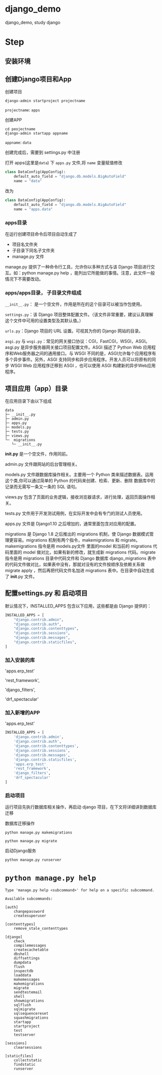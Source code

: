 # django_demo
 django_demo, study django


# Step

## 安装环境

## 创建Django项目和App

创建项目
```shell
django-admin startproject projectname
```
`projectname`: `apps`

创建APP
```shell
cd peojectname
django-admin startapp appname
```
`appname`: `data`

创建完成后，需要到 settings.py 中注册

打开 apps(这里是`data`) 下 `apps.py` 文件,将 `name` 变量赋值修改

```python
class DataConfig(AppConfig):
    default_auto_field = "django.db.models.BigAutoField"
    name = "data"
```
改为
```python
class DataConfig(AppConfig):
    default_auto_field = "django.db.models.BigAutoField"
    name = "apps.data"
```

### apps目录
在运行创建项目命令后项目自动生成了

- 项目名文件夹
- 子目录下同名子文件夹
- manage.py 文件

manage.py 提供了一种命令行工具，允许你以多种方式与该 Django 项目进行交互。如：python manage.py help ，能列出它所能做的事情。注意，此文件一般情况下不需要改动。

### apps/apps目录， 子目录文件组成

`__init__.py`： 是一个空文件，作用是所在的这个目录可以被当作包使用。

``settings.py``：该 Django 项目整体配置文件。（该文件非常重要，建议认真理解这个文件中可用的设置类型及其默认值。）

`urls.py`：Django 项目的 URL 设置。可视其为你的 Django 网站的目录。

`asgi.py` 与 `wsgi.py`：常见的网关接口协议：CGI，FastCGI，WSGI，ASGI。asgi.py 是异步服务器网关接口项目配置文件。ASGI 描述了 Python Web 应用程序和Web服务器之间的通用接口。与 WSGI 不同的是，ASGI允许每个应用程序有多个异步事件。另外，ASGI 支持同步和异步应用程序。开发人员可以将原有的同步 WSGI Web 应用程序迁移到 ASGI ，也可以使用 ASGI 构建新的异步Web应用程序。


## 项目应用（app）目录
在应用目录下由以下组成
 
```shell
data               
├─ __init__.py 
├─ admin.py        
├─ apps.py         
├─ models.py       
├─ tests.py        
├─ views.py        
└─  migrations      
   └─ __init__.py  
```   

__init.py__ 是一个空文件，作用同前。

admin.py 文件跟网站的后台管理相关。

models.py 文件跟数据库操作相关。主要用一个 Python 类来描述数据表。运用这个类,你可以通过简单的 Python 的代码来创建、检索、更新、删除 数据库中的记录而无需写一条又一条的 SQL 语句。

views.py 包含了页面的业务逻辑，接收浏览器请求，进行处理，返回页面操作相关。

tests.py 文件用于开发测试用例，在实际开发中会有专门的测试人员使用。

apps.py 文件是 Django1.10 之后增加的，通常里面包含对应用的配置。

migrations 是 Django 1.8 之后推出的 migrations 机制，使 Django 数据模式管理更容易。migrations 机制有两个指令，makemigrations 和 migrate。makemigrations 指令是用 models.py文件 里面的model 和当前的 migrations 代码里面的 model 做对比，如果有新的修改，就生成新 migrations 代码。migrate 指令是用 migrations 目录中代码文件和 Django 数据库 django_migrations 表中的代码文件做对比，如果表中没有，那就对没有的文件按顺序及依赖关系做 migrate apply ，然后再把代码文件名加进 migrations 表中。在目录中自动生成了 __init__.py 文件。

## 配置settings.py 和 启动项目

默认情况下，INSTALLED_APPS 包含以下应用，这些都是由 Django 提供的： 

```python
INSTALLED_APPS = [
    "django.contrib.admin",
    "django.contrib.auth",
    "django.contrib.contenttypes",
    "django.contrib.sessions",
    "django.contrib.messages",
    "django.contrib.staticfiles",
]
```



### 加入安装的库

'apps.erp_test'

'rest_framework',

'django_filters',

'drf_spectacular'

### 加入新增的APP

'apps.erp_test'


```python
INSTALLED_APPS = [
    'django.contrib.admin',
    'django.contrib.auth',
    'django.contrib.contenttypes',
    'django.contrib.sessions',
    'django.contrib.messages',
    'django.contrib.staticfiles',
    'apps.erp_test'
    'rest_framework',
    'django_filters',
    'drf_spectacular'
]
```

### 启动项目

运行项目先执行数据库相关操作，再启动 django 项目，在下文将详细讲到数据库迁移

数据库迁移操作

`​python manage.py makemigrations​​​​`

`​python manage.py migrate`

启动Django服务

`python manage.py runserver`














# `python manage.py help`

```shell
Type 'manage.py help <subcommand>' for help on a specific subcommand.

Available subcommands:

[auth]
    changepassword
    createsuperuser

[contenttypes]
    remove_stale_contenttypes

[django]
    check
    compilemessages
    createcachetable
    dbshell
    diffsettings
    dumpdata
    flush
    inspectdb
    loaddata
    makemessages
    makemigrations
    migrate
    sendtestemail
    shell
    showmigrations
    sqlflush
    sqlmigrate
    sqlsequencereset
    squashmigrations
    startapp
    startproject
    test
    testserver

[sessions]
    clearsessions

[staticfiles]
    collectstatic
    findstatic
    runserver
```